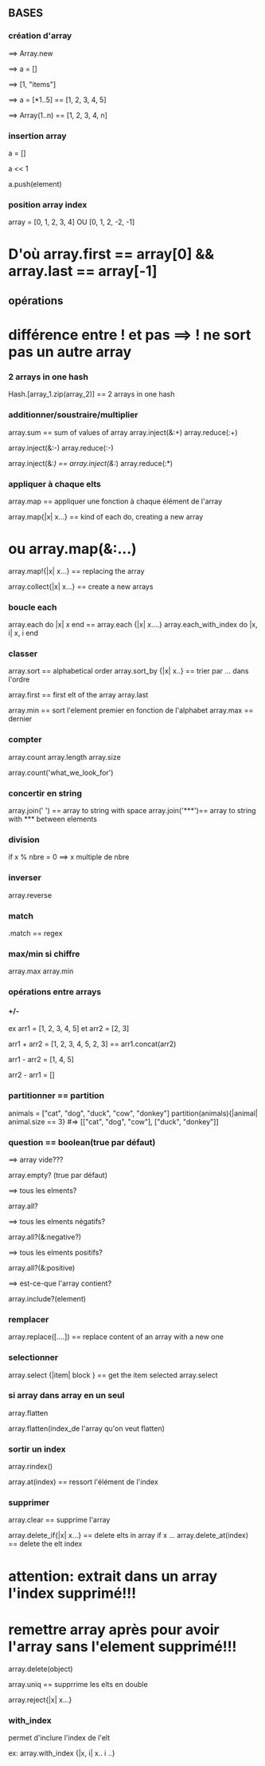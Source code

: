 ## BASES

### création d'array

==> Array.new

==> a = []

==> [1, "items"]

==> a = [*1..5] == [1, 2, 3, 4, 5]

==> Array(1..n) == [1, 2, 3, 4, n]

### insertion array

a = []

a << 1

a.push(element)

### position array index

array = [0, 1, 2, 3, 4] OU [0, 1, 2, -2, -1]
# D'où array.first == array[0] && array.last == array[-1]



## opérations

# différence entre ! et pas ==> ! ne sort pas un autre array

### 2 arrays in one hash

Hash.[array_1.zip(array_2)] == 2 arrays in one hash

### additionner/soustraire/multiplier

array.sum == sum of values of array
array.inject(&:+)
array.reduce(:+)

array.inject(&:-)
array.reduce(:-)

array.inject(&:*) == array.inject(&:*)
array.reduce(:*)

### appliquer à chaque elts

array.map == appliquer une fonction à chaque élément de l'array

array.map{|x| x...} == kind of each do, creating a new array
# ou array.map(&:...)

array.map!{|x| x...} == replacing the array

array.collect{|x| x...} == create a new arrays

### boucle each

array.each do |x| x end == array.each {|x| x....}
array.each_with_index do |x, i| x, i end

### classer

array.sort == alphabetical order
array.sort_by {|x| x..} == trier par ... dans l'ordre

array.first == first elt of the array
array.last

array.min == sort l'element premier en fonction de l'alphabet
array.max ==                dernier

### compter

array.count
array.length
array.size

array.count('what_we_look_for')

### concertir en string

array.join(' ') == array to string with space
array.join('***')== array to string with *** between elements

### division

if x % nbre = 0 ==> x multiple de nbre

### inverser

array.reverse

### match

.match == regex

### max/min si chiffre

array.max
array.min

### opérations entre arrays

#### +/-

ex arr1 = [1, 2, 3, 4, 5] et arr2 = [2, 3]

arr1 + arr2 = [1, 2, 3, 4, 5, 2, 3] == arr1.concat(arr2)

arr1 - arr2 = [1, 4, 5]

arr2 - arr1 = []

### partitionner == partition

animals = ["cat", "dog", "duck", "cow", "donkey"]
partition(animals){|animal| animal.size == 3}
    #=> [["cat", "dog", "cow"], ["duck", "donkey"]]

### question == boolean(true par défaut)

==> array vide???

array.empty? (true par défaut)

==> tous les elments?

array.all?

==> tous les elments négatifs?

array.all?(&:negative?)

==> tous les elments positifs?

array.all?(&:positive)

==> est-ce-que l'array contient?

array.include?(element)

### remplacer

array.replace([....]) == replace content of an array with a new one

### selectionner

array.select {|item| block } == get the item selected
array.select

### si array dans array en un seul

array.flatten

array.flatten(index_de l'array qu'on veut flatten) 

### sortir un index

array.rindex()

array.at(index) == ressort l'élément de l'index

### supprimer

array.clear == supprime l'array

array.delete_if{|x| x...} == delete elts in array if x ...
array.delete_at(index) == delete the elt index

# attention: extrait dans un array l'index supprimé!!!
# remettre array après pour avoir l'array sans l'element supprimé!!!

array.delete(object)

array.uniq == supprrime les elts en double

array.reject{|x| x...}

### with_index

permet d'inclure l'index de l'elt

ex: array.with_index {|x, i| x.. i ..}



